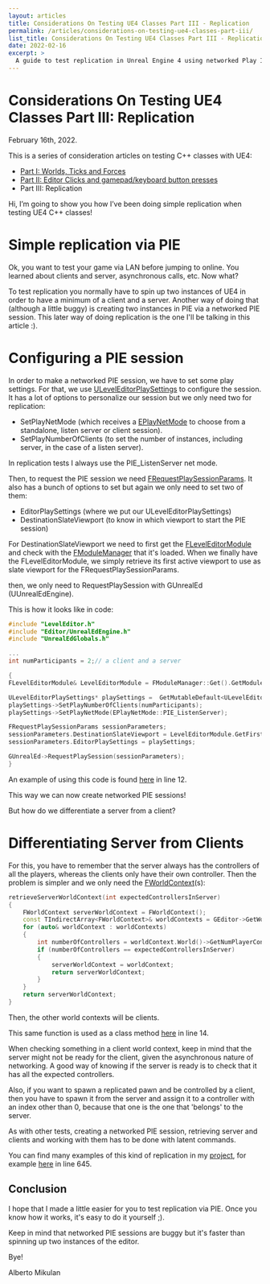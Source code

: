 ```yaml
---
layout: articles
title: Considerations On Testing UE4 Classes Part III - Replication
permalink: /articles/considerations-on-testing-ue4-classes-part-iii/
list_title: Considerations On Testing UE4 Classes Part III - Replication
date: 2022-02-16
excerpt: >
  A guide to test replication in Unreal Engine 4 using networked Play In Editor (PIE) sessions.
---
```

# Considerations On Testing UE4 Classes Part III: Replication

February 16th, 2022.

This is a series of consideration articles on testing C++ classes with UE4:

- [Part I: Worlds, Ticks and Forces](https://github.com/Floating-Island/articles/blob/main/Considerations%20On%20Testing%20UE4%20Classes%20Part%20I%20-%20Worlds%2C%20Ticks%20and%20Forces.md)
- [Part II: Editor Clicks and gamepad/keyboard button presses](https://github.com/Floating-Island/articles/blob/main/Considerations%20On%20Testing%20UE4%20Classes%20Part%20II%20-%20Editor%20clicks%20and%20Gamepad_Keyboard%20button%20presses.md)
- Part III: Replication

Hi, I’m going to show you how I’ve been doing simple replication when testing UE4 C++ classes!

# Simple replication via PIE

Ok, you want to test your game via LAN before jumping to online. You learned about clients and server, asynchronous calls, etc. Now what?

To test replication you normally have to spin up two instances of UE4 in order to have a minimum of a client and a server.
Another way of doing that (although a little buggy) is creating two instances in PIE via a networked PIE session. This later way of doing replication is the one I'll be talking in this article :).


# Configuring a PIE session

In order to make a networked PIE session, we have to set some play settings. 
For that, we use [ULevelEditorPlaySettings](https://docs.unrealengine.com/4.26/en-US/API/Editor/UnrealEd/Settings/ULevelEditorPlaySettings/) to configure the session.
It has a lot of options to personalize our session but we only need two for replication:
- SetPlayNetMode (which receives a [EPlayNetMode](https://docs.unrealengine.com/4.26/en-US/API/Editor/UnrealEd/Settings/EPlayNetMode/) to choose from a standalone, listen server or client session).
- SetPlayNumberOfClients (to set the number of instances, including server, in the case of a listen server).

In replication tests I always use the PIE_ListenServer net mode.

Then, to request the PIE session we need [FRequestPlaySessionParams](https://docs.unrealengine.com/4.26/en-US/API/Editor/UnrealEd/FRequestPlaySessionParams/).
It also has a bunch of options to set but again we only need to set two of them:
- EditorPlaySettings (where we put our ULevelEditorPlaySettings)
- DestinationSlateViewport (to know in which viewport to start the PIE session)

For DestinationSlateViewport we need to first get the [FLevelEditorModule](https://docs.unrealengine.com/4.27/en-US/API/Editor/LevelEditor/FLevelEditorModule/) and check with the [FModuleManager](https://docs.unrealengine.com/4.27/en-US/API/Runtime/Core/Modules/FModuleManager/) that it's loaded.
When we finally have the FLevelEditorModule, we simply retrieve its first active viewport to use as slate viewport for the FRequestPlaySessionParams.

then, we only need to RequestPlaySession with GUnrealEd (UUnrealEdEngine).

This is how it looks like in code:


```cpp
#include "LevelEditor.h"
#include "Editor/UnrealEdEngine.h"
#include "UnrealEdGlobals.h"

...
int numParticipants = 2;// a client and a server

{
FLevelEditorModule& LevelEditorModule = FModuleManager::Get().GetModuleChecked<FLevelEditorModule>(TEXT("LevelEditor"));

ULevelEditorPlaySettings* playSettings =  GetMutableDefault<ULevelEditorPlaySettings>();
playSettings->SetPlayNumberOfClients(numParticipants);
playSettings->SetPlayNetMode(EPlayNetMode::PIE_ListenServer);

FRequestPlaySessionParams sessionParameters;
sessionParameters.DestinationSlateViewport = LevelEditorModule.GetFirstActiveViewport();//sets the server viewport in there. Otherwise, a window is created for the server.
sessionParameters.EditorPlaySettings = playSettings;	

GUnrealEd->RequestPlaySession(sessionParameters);
}
```
An example of using this code is found [here](https://github.com/Floating-Island/ProjectR/blob/d15f226ddbb9bd30ad9e14d5077d5f250f792738/Source/TestingModule/Testing/Commands/NetworkCommands.cpp) in line 12.


This way we can now create networked PIE sessions!

But how do we differentiate a server from a client?

# Differentiating Server from Clients

For this, you have to remember that the server always has the controllers of all the players, whereas the clients only have their own controller.
Then the problem is simpler and we only need the [FWorldContext](https://docs.unrealengine.com/4.27/en-US/API/Runtime/Engine/Engine/FWorldContext/)(s):

```cpp
retrieveServerWorldContext(int expectedControllersInServer)
{
	FWorldContext serverWorldContext = FWorldContext();
	const TIndirectArray<FWorldContext>& worldContexts = GEditor->GetWorldContexts();
	for (auto& worldContext : worldContexts)
	{
		int numberOfControllers = worldContext.World()->GetNumPlayerControllers();
		if (numberOfControllers == expectedControllersInServer)
		{
			serverWorldContext = worldContext;
			return serverWorldContext;
		}
	}
	return serverWorldContext;
}
```

Then, the other world contexts will be clients.

This same function is used as a class method [here](https://github.com/Floating-Island/ProjectR/blob/d15f226ddbb9bd30ad9e14d5077d5f250f792738/Source/TestingModule/Testing/Utilities/NetworkedPIESessionUtilities.cpp) in line 14.

When checking something in a client world context, keep in mind that the server might not be ready for the client, given the asynchronous nature of networking. A good way of knowing if the server is ready is to check that it has all the expected controllers.

Also, if you want to spawn a replicated pawn and be controlled by a client, then you have to spawn it from the server and assign it to a controller with an index other than 0, because that one is the one that 'belongs' to the server.

As with other tests, creating a networked PIE session, retrieving server and clients and working with them has to be done with latent commands.

You can find many examples of this kind of replication in my [project](https://github.com/Floating-Island/ProjectR), for example [here](https://github.com/Floating-Island/ProjectR/blob/54771d8a6b97d62edc8c5e2ff237159ae746514b/Source/TestingModule/Testing/Tests/Jet/JetTest.cpp) in line 645.





## Conclusion

I hope that I made a little easier for you to test replication via PIE.
Once you know how it works, it's easy to do it yourself ;).

Keep in mind that networked PIE sessions are buggy but it's faster than spinning up two instances of the editor.

Bye!

Alberto Mikulan